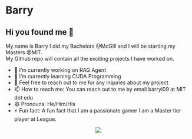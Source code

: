 # Barry

## Hi you found me 👋 

My name is Barry I did my Bachelors @McGIll and I will be starting my Masters @MIT.  
My Github repo will contain all the exciting projects I have worked on. 

- 🔭 I’m currently working on RAG Agent
- 🌱 I’m currently learning CUDA Programming
- 💬 Feel free to reach out to me for any inquries about my project
- 📫 How to reach me: You can reach out to me by email barryl09 at MIT dot edu
- 😄 Pronouns: He/Him/His
- ⚡ Fun fact: A fun fact that I am a passionate gamer I am a Master tier player at League.

<p align = "center">
  <img src = "https://github-readme-stats.vercel.app/api/top-langs/?username=WeienLi&layout=compact&theme=swift">
</p>
